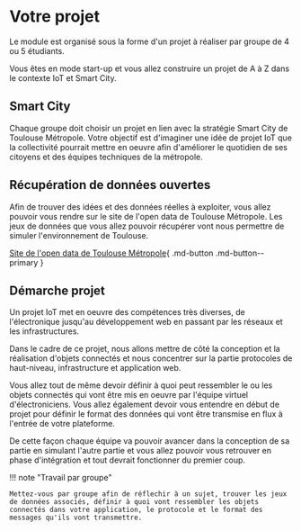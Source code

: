# Votre projet

Le module est organisé sous la forme d'un projet à réaliser par groupe de 4 ou 5 étudiants.

Vous êtes en mode start-up et vous allez construire un projet de A à Z dans le contexte IoT et Smart City.

## Smart City

Chaque groupe doit choisir un projet en lien avec la stratégie Smart City de Toulouse Métropole.
Votre objectif est d'imaginer une idée de projet IoT que la collectivité pourrait mettre en oeuvre afin d'améliorer le quotidien de ses citoyens et des équipes techniques de la métropole.

## Récupération de données ouvertes

Afin de trouver des idées et des données réelles à exploiter, vous allez pouvoir vous rendre sur le site de l'open data de Toulouse Métropole. Les jeux de données que vous allez pouvoir récupérer vont nous permettre de simuler l'environnement de Toulouse.

[Site de l'open data de Toulouse Métropole](https://data.toulouse-metropole.fr/explore/?sort=modified){ .md-button .md-button--primary }

## Démarche projet

Un projet IoT met en oeuvre des compétences très diverses, de l'électronique jusqu'au développement web en passant par les réseaux et les infrastructures.

Dans le cadre de ce projet, nous allons mettre de côté la conception et la réalisation d'objets connectés et nous concentrer sur la partie protocoles de haut-niveau, infrastructure et application web.

Vous allez tout de même devoir définir à quoi peut ressembler le ou les objets connectés qui vont être mis en oeuvre par l'équipe virtuel d'électroniciens. Vous allez également devoir vous entendre en début de projet pour définir le format des données qui vont être transmise en flux à l'entrée de votre plateforme.

De cette façon chaque équipe va pouvoir avancer dans la conception de sa partie en simulant l'autre partie et vous allez pouvoir vous retrouver en phase d'intégration et tout devrait fonctionner du premier coup.

!!! note "Travail par groupe"

    Mettez-vous par groupe afin de réflechir à un sujet, trouver les jeux de données associés, définir à quoi vont ressembler les objets connectés dans votre application, le protocole et le format des messages qu'ils vont transmettre.
